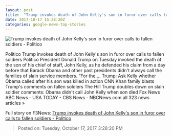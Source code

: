 ```yaml
---
layout: post
title:  "Trump invokes death of John Kelly's son in furor over calls to fallen soldiers - Politico"
date: 2017-10-17 15:28:20Z
categories: google-news-top-stories
---
```


![Trump invokes death of John Kelly's son in furor over calls to fallen soldiers - Politico](http://static.politico.com/d6/05/0f41d8674879836d7f621fc772e1/23-donald-trump-52-gty-1160.jpg)

Politico Trump invokes death of John Kelly's son in furor over calls to fallen soldiers Politico President Donald Trump on Tuesday invoked the death of the son of his chief of staff, John Kelly, as he defended his claim from a day before that Barack Obama and other past presidents didn't always call the families of slain service members. “For the ... Trump: Ask Kelly whether Obama called after his son was killed in action CNN Khan family blasts Trump's comments on fallen soldiers The Hill Trump doubles down on slain soldier comments: Obama didn't call John Kelly when son died Fox News ABC News - USA TODAY - CBS News - NBCNews.com all 323 news articles »


Full story on F3News: [Trump invokes death of John Kelly's son in furor over calls to fallen soldiers - Politico](http://www.f3nws.com/n/fGxq4E)

> Posted on: Tuesday, October 17, 2017 3:28:20 PM
